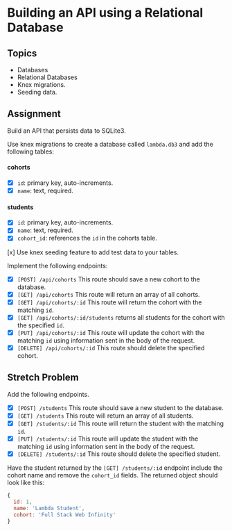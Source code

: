 # Building an API using a Relational Database

## Topics

- Databases
- Relational Databases
- Knex migrations.
- Seeding data.

## Assignment

Build an API that persists data to SQLite3.

Use knex migrations to create a database called `lambda.db3` and add the following tables:

#### cohorts

- [x] `id`: primary key, auto-increments.
- [x] `name`: text, required.

#### students

- [x] `id`: primary key, auto-increments.
- [x] `name`: text, required.
- [x] `cohort_id`: references the `id` in the cohorts table.

[x] Use knex seeding feature to add test data to your tables.

Implement the following endpoints:

- [x] `[POST] /api/cohorts` This route should save a new cohort to the database.
- [x] `[GET] /api/cohorts` This route will return an array of all cohorts.
- [x] `[GET] /api/cohorts/:id` This route will return the cohort with the matching `id`.
- [x] `[GET] /api/cohorts/:id/students` returns all students for the cohort with the specified `id`.
- [x] `[PUT] /api/cohorts/:id` This route will update the cohort with the matching `id` using information sent in the body of the request.
- [x] `[DELETE] /api/cohorts/:id` This route should delete the specified cohort.

## Stretch Problem

Add the following endpoints.

- [x] `[POST] /students` This route should save a new student to the database.
- [x] `[GET] /students` This route will return an array of all students.
- [x] `[GET] /students/:id` This route will return the student with the matching `id`.
- [x] `[PUT] /students/:id` This route will update the student with the matching `id` using information sent in the body of the request.
- [x] `[DELETE] /students/:id` This route should delete the specified student.

Have the student returned by the `[GET] /students/:id` endpoint include the cohort name and remove the `cohort_id` fields. The returned object should look like this:

```js
{
  id: 1,
  name: 'Lambda Student',
  cohort: 'Full Stack Web Infinity'
}
```
